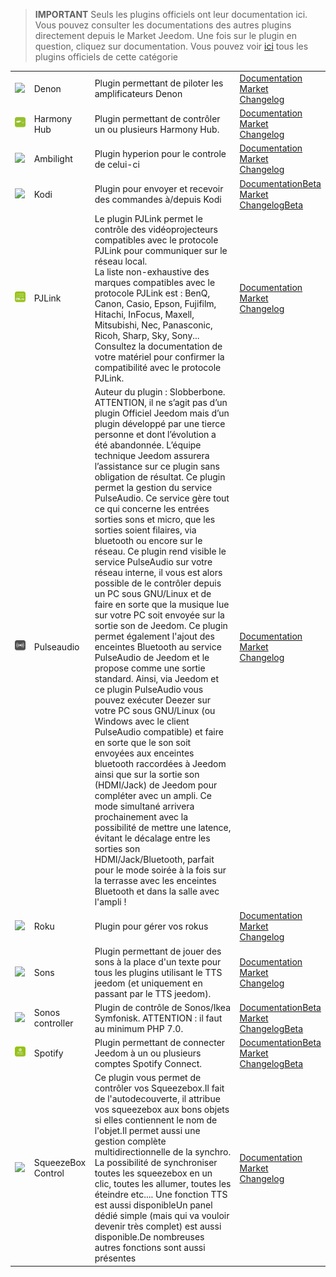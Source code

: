 
>**IMPORTANT**
>Seuls les plugins officiels ont leur documentation ici. Vous pouvez consulter les documentations des autres plugins directement depuis le Market Jeedom. Une fois sur le plugin en question, cliquez sur documentation.
>Vous pouvez voir [ici](https://market.jeedom.com/index.php?v=d&p=market&type=plugin&categorie=multimedia) tous les plugins officiels de cette catégorie


| | | | |
|--- | --- | --- | ---|
|<img src="denonavr/denonavr_icon.png" class="pluginLogo" width="100" />|Denon|Plugin permettant de piloter les amplificateurs Denon|[Documentation](denonavr/index.md)<br/>[Market](https://market.jeedom.com/index.php?v=d&p=market_display&id=2077)<br/>[Changelog](denonavr/changelog.md)|
|<img src="harmonyhub/harmonyhub_icon.png" class="pluginLogo" width="100" />|Harmony Hub|Plugin permettant de contrôler un ou plusieurs Harmony Hub.|[Documentation](harmonyhub/index.md)<br/>[Market](https://market.jeedom.com/index.php?v=d&p=market_display&id=1599)<br/>[Changelog](harmonyhub/changelog.md)|
|<img src="hyperion2/hyperion2_icon.png" class="pluginLogo" width="100" />|Ambilight|Plugin hyperion pour le controle de celui-ci|[Documentation](hyperion2/index.md)<br/>[Market](https://market.jeedom.com/index.php?v=d&p=market_display&id=1909)<br/>[Changelog](hyperion2/changelog.md)|
|<img src="kodi/kodi_icon.png" class="pluginLogo" width="100" />|Kodi|Plugin pour envoyer et recevoir des commandes à/depuis Kodi|[Documentation](kodi/index.md)[Beta](kodi/beta/index.md)<br/>[Market](https://market.jeedom.com/index.php?v=d&p=market_display&id=1398)<br/>[Changelog](kodi/changelog.md)[Beta](kodi/beta/changelog.md)|
|<img src="pjlink/pjlink_icon.png" class="pluginLogo" width="100" />|PJLink|Le plugin PJLink permet le contrôle des vidéoprojecteurs compatibles avec le protocole PJLink pour communiquer sur le réseau local.<br> La liste non-exhaustive des marques compatibles avec le protocole PJLink est : BenQ, Canon, Casio, Epson, Fujifilm, Hitachi, InFocus, Maxell, Mitsubishi, Nec, Panasconic, Ricoh, Sharp, Sky, Sony...<br> Consultez la documentation de votre matériel pour confirmer la compatibilité avec le protocole PJLink.|[Documentation](pjlink/index.md)<br/>[Market](https://market.jeedom.com/index.php?v=d&p=market_display&id=4034)<br/>[Changelog](pjlink/changelog.md)|
|<img src="pulseaudio/pulseaudio_icon.png" class="pluginLogo" width="100" />|Pulseaudio|Auteur du plugin : Slobberbone.<br/>ATTENTION, il ne s’agit pas d’un plugin Officiel Jeedom mais d’un plugin développé par une tierce personne et dont l’évolution a été abandonnée. L’équipe technique Jeedom assurera l’assistance sur ce plugin sans obligation de résultat. Ce plugin permet la gestion du service PulseAudio. Ce service gère tout ce qui concerne les entrées sorties sons et micro, que les sorties soient filaires, via bluetooth ou encore sur le réseau. Ce plugin rend visible le service PulseAudio sur votre réseau interne, il vous est alors possible de le contrôler depuis un PC sous GNU/Linux et de faire en sorte que la musique lue sur votre PC soit envoyée sur la sortie son de Jeedom. Ce plugin permet également l'ajout des enceintes Bluetooth au service PulseAudio de Jeedom et le propose comme une sortie standard. Ainsi, via Jeedom et ce plugin PulseAudio vous pouvez exécuter Deezer sur votre PC sous GNU/Linux (ou Windows avec le client PulseAudio compatible) et faire en sorte que le son soit envoyées aux enceintes bluetooth raccordées à Jeedom ainsi que sur la sortie son (HDMI/Jack) de Jeedom pour compléter avec un ampli. Ce mode simultané arrivera prochainement avec la possibilité de mettre une latence, évitant le décalage entre les sorties son HDMI/Jack/Bluetooth, parfait pour le mode soirée à la fois sur la terrasse avec les enceintes Bluetooth et dans la salle avec l'ampli !|[Documentation](pulseaudio/index.md)<br/>[Market](https://market.jeedom.com/index.php?v=d&p=market_display&id=2704)<br/>[Changelog](pulseaudio/changelog.md)|
|<img src="roku/roku_icon.png" class="pluginLogo" width="100" />|Roku|Plugin pour gérer vos rokus|[Documentation](roku/index.md)<br/>[Market](https://market.jeedom.com/index.php?v=d&p=market_display&id=2301)<br/>[Changelog](roku/changelog.md)|
|<img src="songs/songs_icon.png" class="pluginLogo" width="100" />|Sons|Plugin permettant de jouer des sons à la place d'un texte pour tous les plugins utilisant le TTS jeedom (et uniquement en passant par le TTS jeedom).|[Documentation](songs/index.md)<br/>[Market](https://market.jeedom.com/index.php?v=d&p=market_display&id=3794)<br/>[Changelog](songs/changelog.md)|
|<img src="sonos3/sonos3_icon.png" class="pluginLogo" width="100" />|Sonos controller|Plugin de contrôle de Sonos/Ikea Symfonisk. ATTENTION : il faut au minimum PHP 7.0.|[Documentation](sonos3/index.md)[Beta](sonos3/beta/index.md)<br/>[Market](https://market.jeedom.com/index.php?v=d&p=market_display&id=1502)<br/>[Changelog](sonos3/changelog.md)[Beta](sonos3/beta/changelog.md)|
|<img src="spotifyconnect/spotifyconnect_icon.png" class="pluginLogo" width="100" />|Spotify|Plugin permettant de connecter Jeedom à un ou plusieurs comptes Spotify Connect.|[Documentation](spotifyconnect/index.md)[Beta](spotifyconnect/beta/index.md)<br/>[Market](https://market.jeedom.com/index.php?v=d&p=market_display&id=4152)<br/>[Changelog](spotifyconnect/changelog.md)[Beta](spotifyconnect/beta/changelog.md)|
|<img src="squeezeboxcontrol/squeezeboxcontrol_icon.png" class="pluginLogo" width="100" />|SqueezeBox Control|Ce plugin vous permet de contrôler vos Squeezebox.Il fait de l'autodecouverte, il attribue vos squeezebox aux bons objets si elles contiennent le nom de l'objet.Il permet aussi une gestion complète multidirectionnelle de la synchro. La possibilité de synchroniser toutes les squeezebox en un clic, toutes les allumer, toutes les éteindre etc.... Une fonction TTS est aussi disponibleUn panel dédié simple (mais qui va vouloir devenir très complet) est aussi disponible.De nombreuses autres fonctions sont aussi présentes|[Documentation](squeezeboxcontrol/index.md)<br/>[Market](https://market.jeedom.com/index.php?v=d&p=market_display&id=1710)<br/>[Changelog](squeezeboxcontrol/changelog.md)|
